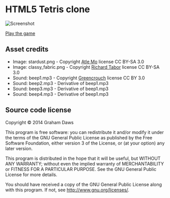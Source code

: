# HTML5 Tetris clone

![Screenshot](http://gdaws.github.io/tetris/screenshot.png)

[Play the game](http://tetris.gdaws.co.uk)

## Asset credits

* Image: stardust.png - Copyright [Atle Mo](http://www.atlemo.com/) license CC BY-SA 3.0
* Image: classy_fabric.png - Copyright [Richard Tabor](http://www.purtypixels.com/) license CC BY-SA 3.0
* Sound: beep1.mp3 - Copyright [Greencrouch](http://www.greencouch.nl/) license CC BY 3.0
* Sound: beep2.mp3 - Derivative of beep1.mp3
* Sound: beep3.mp3 - Derivative of beep1.mp3
* Sound: beep4.mp3 - Derivative of beep1.mp3

## Source code license

Copyright &copy; 2014 Graham Daws

This program is free software: you can redistribute it and/or modify
it under the terms of the GNU General Public License as published by
the Free Software Foundation, either version 3 of the License, or
(at your option) any later version.

This program is distributed in the hope that it will be useful,
but WITHOUT ANY WARRANTY; without even the implied warranty of
MERCHANTABILITY or FITNESS FOR A PARTICULAR PURPOSE.  See the
GNU General Public License for more details.

You should have received a copy of the GNU General Public License
along with this program.  If not, see <http://www.gnu.org/licenses/>.
